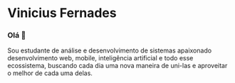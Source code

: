 # Vinicius Fernades

### Olá 👋

Sou estudante de análise e desenvolvimento de sistemas apaixonado desenvolvimento web, 
mobile, inteligência artificial e todo esse ecossistema, buscando cada dia uma nova maneira
de uni-las e aproveitar o melhor de cada uma delas.
